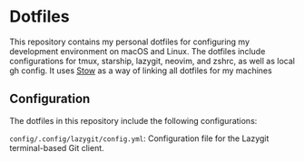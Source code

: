 # Dotfiles

This repository contains my personal dotfiles for configuring my development environment on macOS and Linux. The dotfiles include configurations for tmux, starship, lazygit, neovim, and zshrc, as well as local gh config. It uses [Stow](https://www.gnu.org/software/stow/) as a way of linking all dotfiles for my machines

## Configuration

The dotfiles in this repository include the following configurations:

`config/.config/lazygit/config.yml`: Configuration file for the Lazygit terminal-based Git client.

